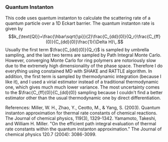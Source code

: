 ### Quantum Instanton

This code uses quantum instanton to calculate the scattering rate of a quantum particle over a 1D Eckart barrier. The quantum instanton rate is given by
$$k_{\text{QI}}=\frac{\hbar\sqrt{\pi}}{2}\frac{C_{dd}(0)}{Q_r}\frac{C_{ff}(0)}{C_{dd}(0)}\frac{1}{\Delta H}\,.$$
Usually the first term $\frac{C_{dd}(0)}{Q_r}$ is sampled by umbrella sampling, and the last two terms are sampled by Path Integral Monte Carlo. However, converging Monte Carlo for ring polymers are notoriously slow due to the extremely high dimensionality of the phase space. Therefore I do everything using constained MD with SHAKE and RATTLE algorithm. In addition, the first term is sampled by thermodynamic integration (because I like it), and I used a virial estimator instead of a traditional thermodynamic one, which gives much much lower variance. The most uncertainty comes to the $\frac{C_{ff}(0)}{C_{dd}(0)} sampling because I couldn't find a better estimator other than the usual thermodynamic one by direct differentiation.

References:
Miller, W. H., Zhao, Y., Ceotto, M., & Yang, S. (2003). Quantum instanton approximation for thermal rate constants of chemical reactions. The Journal of chemical physics, 119(3), 1329-1342.
Yamamoto, Takeshi, and William H. Miller. "On the efficient path integral evaluation of thermal rate constants within the quantum instanton approximation." The Journal of chemical physics 120.7 (2004): 3086-3099.
